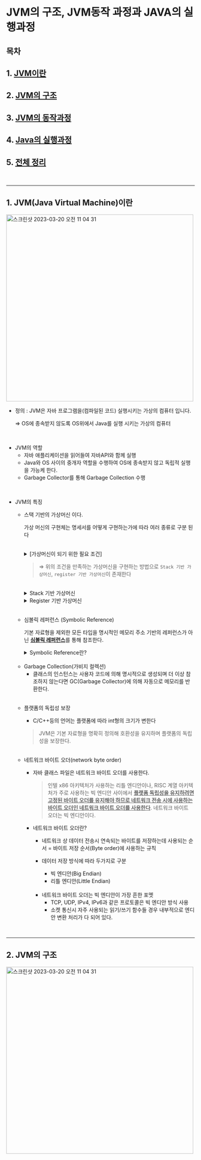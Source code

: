 # JVM의 구조, JVM동작 과정과 JAVA의 실행과정

## 목차 
## 1. [JVM이란](#1-jre-java-runtime-environment)

## 2. [JVM의 구조](#2-jdk-java-development-kit)

## 3. [JVM의 동작과정](#3-자바의-하위-호환성)

## 4. [Java의 실행과정](#4-자바의-버전별-특징-7-8-11)

## 5. [전체 정리](#5-정리본)

<br>

---

## 1. JVM(Java Virtual Machine)이란 
<img width="500" alt="스크린샷 2023-03-20 오전 11 04 31" src="https://user-images.githubusercontent.com/81874493/226295561-605f636a-f63a-4112-9ea5-d667d861db81.png">

<br>

 * 정의 : JVM은 자바 프로그램을(컴파일된 코드) 실행시키는 가상의 컴퓨터 입니다.
    
    ⇒ OS에 종속받지 않도록 OS위에서 Java를 실행 시키는 가상의 컴퓨터

<br>

* JVM의 역할
    * 자바 애플리케이션을 읽어들여 자바API와 함께 실행
    * Java와 OS 사이의 중개자 역할을 수행하여 OS에 종속받지 않고 독립적 실행을 가능케 한다.
    * Garbage Collector를 통해 Garbage Collection 수행

<br>

* JVM의 특징
    * 스택 기반의 가상머신 이다.
    
        가상 머신의 구현체는 명세서를 어떻게 구현하는가에 따라 여러 종류로 구분 된다

        <br>

        <details>
            <summary>[가상머신이 되기 위한 필요 조건]</summary>

        * 소스코드를 VM이 실행 가능한 바이트 코드로 변환이 가능 
        
            (명령어와 피연산자를 포함하는 데이터 구조를 포함 해야 한다) 
        
        <br>

        * 함수를 실행하기 위한 콜 스택이 존재해야 한다
        
        <br>
        
        * IP(Instruction Pointer) 존재
            * 마이크로프로세서(중앙 처리 장치) 내부에 있는 레지스터 중의 하나로서, 다음에 실행될 명령어의 주소를 가지고 있어 실행할 기계어 코드의 위치를 지정한다. ( = 프로그램 카운터(Program counter, PC))

        <br>

        * 가상 CPU
            * 다음 명령어를 패치 & 명령어를 해석 & 명령을 실행

        </details>

       
        
        >⇒ 위의 조건을 만족하는 가상머신을 구현하는 방법으로 `Stack 기반 가상머신`, `register 기반 가상머신`이 존재한다

        <br>

        <details>
            <summary>Stack 기반 가상머신</summary>

        * JVM이 Stack 기반 가상머신에 포함

        * 피연산자와 연산 후 결과를 스택에 저장한다.

        
        * 아래의 이미지와 같이 더하기 연산을 할 경우 Stack 구조이기 때문에 PUSH & POP 명령이 필요하다
            
            <br>
    
            <img width="500" alt="스크린샷 2023-03-20 오전 11 04 31" src="https://user-images.githubusercontent.com/81874493/229106854-91589b4d-8ff9-444c-974b-f304276ae70e.PNG">

        <br>

        * 장점

            * 하드웨어에 덜 의존적이다
            
                ⇒하드웨어(레지스터, CPU)에 대해 직접적으로 다루지 않기 때문에 다양한 하드웨어에서 쉽게 VM을 구현할 수 있다

            * 다음 피연산자의 메모리 위치를 기억할 필요가 없다.

                ⇒ SP(stack pointer)가 다음 피연산자의 위치를 나타낸다. 스택에서 POP을  하면 다음 피연산자가 나오기 때문에 피연산자의 메모리를 따로 기억할 필요가 없다.

            <br>
    
        * 단점
            * 명령어의 수가 많아진다
            * 스택을 사용하는 오버헤드가 존재한다
            * 명령어 최적화를 할 수 없다
            
        </details>

        <details>
            <summary>Register 기반 가상머신</summary>

        * Lua VM, Dalvik VM이 Register 기반 가상머신에 포함
        * 피연산자가 CPU의 레지스터에 저장된다
        * 피연산자를 레지스터에서 가져와서 계산한 뒤 다시 레지스터에 저장한다

        <br>
        
        * 장점
            * 명령어의 수가 적다 (PUSH&POP 명령없이 하나의 명령어로 계산이 가능히기 때문)
            * 스택을 사용하지 않아 스택에 대한 오버헤드가 없다
            * 명령어 최적화가 가능하다
                * 코드에 동일한 연산이 존재할때 처음 계산한 결과를 레지스터에 넣어 여러번 사용이 가능하다. (계산 비용 최적화)
        
        <br>

        * 단점
            * 명령어의 크기가 커진다
                ( 명령어에 피연산자의 메모리 주소를 작성해야 하기 때문에 길어진다.)
        </details>
        
         <br>

    * 심볼릭 레퍼런스 (Symbolic Reference)  

        기본 자료형을 제외한 모든 타입을 명시적인 메모리 주소 기반의 레퍼런스가 아닌 <U>**심볼릭 레퍼런스**</U>를 통해 참조한다.
        <details>
        <summary>Symbolic Reference란?</summary>

        자바는 동적 링킹(Dynamic Linking)을 사용하여 실행 가능한 파일을 만들 때 프로그램에서 사용하는 모든 라이브러리 모듈을
        
        >복사하지 않고, 해당 모듈의 주소만 가지고 있다가 런타임에 실행 파일과 라이브러리가 메모리에 위치될 때 해당 모듈의 주소로 가서 필요한 것을 들고 오는 방식을 사용합니다. 

        자바가 동적 링킹(Dynamic Linking)을 사용할 수 있는 이유는
        
        >.class 파일이 실행 가능한 형태가 아닌 JVM이 읽을 수 있는 형태 Java Byte Code 이기 때문입니다. class 파일은 JVM위에서 Linking 작업을 수행할 수 있도록, 라이브러리에 대한 Symbolic Reference만을 가지고 있게 됩니다.

        </details> 
    
    <br>
    

    * Garbage Collection(가비지 컬렉션)
        * 클래스의 인스턴스는 사용자 코드에 의해 명시적으로 생성되며 더 이상 참조하지 않는다면 GC(Garbage Collector)에 의해 자동으로 메모리를 반환한다.
    
    <br>

    * 플랫폼의 독립성 보장
        * C/C++등의 언어는 플랫폼에 따라 int형의 크기가 변한다

        >JVM은 기본 자료형을 명확히 정의해 호환성을 유지하며 플랫폼의 독립성을 보장한다.

    <br>
        
    * 네트워크 바이트 오더(network byte order)
      * 자바 클래스 파일은 네트워크 바이트 오더를 사용한다.
        > 인텔 x86 아키텍처가 사용하는 리틀 엔디안이나, RISC 계열 아키텍처가 주로 사용하는 빅 엔디안 사이에서 <U>**플랫폼 독립성을 유지하려면 고정된 바이트 오더를 유지해야 하므로 네트워크 전송 시에 사용하는 바이트 오더인 네트워크 바이트 오더를 사용한다**</U>. 네트워크 바이트 오더는 빅 엔디안이다.
        
      * 네트워크 바이트 오더란?
          - 네트워크 상 데이터 전송시 연속되는 바이트를 저장하는데 사용되는 순서 = 바이트 저장 순서(Byte order)에 사용하는 규칙
          
          -  데이터 저장 방식에 따라 두가지로 구분
             - 빅 엔디안(Big Endian)
             - 리틀 엔디안(Little Endian)
            
        <br>

          - 네트워크 바이트 오더는 빅 엔디안이 가장 흔한 포멧
            - TCP, UDP, IPv4, IPv6과 같은 프로토콜은 빅 엔디안 방식 사용
            - 소켓 통신시 자주 사용되는 읽기/쓰기 함수들 경우 내부적으로 엔디안 변환 처리가 다 되어 있다. 
            
<br>


---

## 2. JVM의 구조
<img width="500" alt="스크린샷 2023-03-20 오전 11 04 31" src="https://user-images.githubusercontent.com/81874493/231420535-f0aa6561-873c-4404-bd73-d3d10f58bcff.png">
